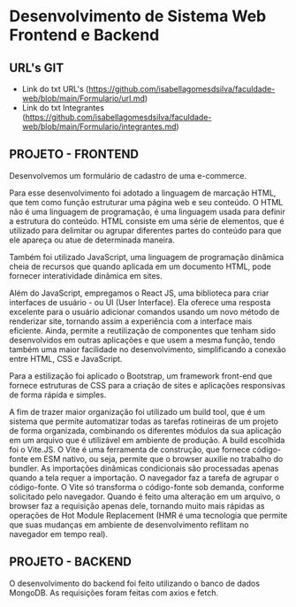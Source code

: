 # **Desenvolvimento de Sistema Web Frontend e Backend**

## **URL's GIT**
- Link do txt URL's (https://github.com/isabellagomesdsilva/faculdade-web/blob/main/Formulario/url.md)
- Link do txt Integrantes (https://github.com/isabellagomesdsilva/faculdade-web/blob/main/Formulario/integrantes.md)

## **PROJETO - FRONTEND**
Desenvolvemos um formulário de cadastro de uma e-commerce. 

Para esse desenvolvimento foi adotado a linguagem de marcação HTML, que tem como função estruturar uma página web e seu conteúdo. O HTML não é uma linguagem de programação, é uma linguagem usada para definir a estrutura do conteúdo. HTML consiste em uma série de elementos, que é utilizado para delimitar ou agrupar diferentes partes do conteúdo para que ele apareça ou atue de determinada maneira. 

Também foi utilizado JavaScript, uma linguagem de programação dinâmica cheia de recursos que quando aplicada em um documento HTML, pode fornecer interatividade dinâmica em sites. 

Além do JavaScript, empregamos o React JS, uma biblioteca para criar interfaces de usuário - ou UI (User Interface). Ela oferece uma resposta excelente para o usuário adicionar comandos usando um novo método de renderizar site, tornando assim a experiência com a interface mais eficiente. Ainda, permite a reutilização de componentes que tenham sido desenvolvidos em outras aplicações e que usem a mesma função, tendo também uma maior facilidade no desenvolvimento, simplificando a conexão entre HTML, CSS e JavaScript.

Para a estilização foi aplicado o Bootstrap, um framework front-end que fornece estruturas de CSS para a criação de sites e aplicações responsivas de forma rápida e simples.

A fim de trazer maior organização foi utilizado um build tool, que é um sistema que permite automatizar todas as tarefas rotineiras de um projeto de forma organizada, combinando os diferentes módulos da sua aplicação em um arquivo que é utilizável em ambiente de produção. A build escolhida foi o Vite.JS. O Vite é uma ferramenta de construção, que fornece código-fonte em ESM nativo, ou seja, permite que o browser auxilie no trabalho do bundler. As importações dinâmicas condicionais são processadas apenas quando a tela requer a importação. O navegador faz a tarefa de agrupar o código-fonte. O Vite só transforma o código-fonte sob demanda, conforme solicitado pelo navegador. Quando é feito uma alteração em um arquivo, o browser faz a requisição apenas dele, tornando muito mais rápidas as operações de Hot Module Replacement (HMR é uma tecnologia que permite que suas mudanças em ambiente de desenvolvimento reflitam no navegador em tempo real).

## **PROJETO - BACKEND**
O desenvolvimento do backend foi feito utilizando o banco de dados MongoDB. As requisições foram feitas com axios e fetch. 